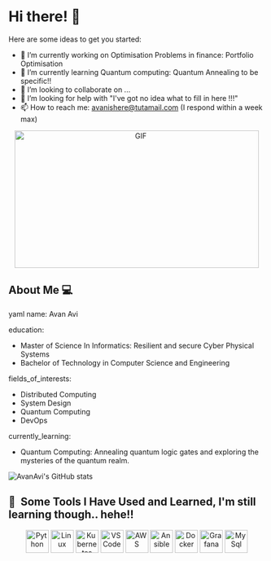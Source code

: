 # Hi there! 👋




Here are some ideas to get you started:

- 🔭 I’m currently working on Optimisation Problems in finance: Portfolio Optimisation 
- 🌱 I’m currently learning Quantum computing: Quantum Annealing to be specific!!
- 👯 I’m looking to collaborate on ...
- 🤔 I’m looking for help with "I've got no idea what to fill in here !!!"
- 📫 How to reach me: avanishere@tutamail.com (I respond within a week max)

<p align="center">
  <img src="https://media.giphy.com/media/l2vK7msJ65XF6y2w22/giphy.gif" width="480" height="270" alt="GIF">
</p>

## About Me 💻

yaml
name: Avan Avi 

education:
- Master of Science In Informatics: Resilient and secure Cyber Physical Systems
- Bachelor of Technology in Computer Science and Engineering

fields_of_interests:
- Distributed Computing
- System Design
- Quantum Computing
- DevOps

currently_learning:
- Quantum Computing: Annealing quantum logic gates and exploring the mysteries of the quantum realm.

![AvanAvi's GitHub stats](https://github-readme-stats.vercel.app/api?username=AvanAvi&show_icons=true&theme=great-gatsby)



<h2> 🚀 &nbsp;Some Tools I Have Used and Learned, I'm still learning though.. hehe!!</h2>
<p align="center">
  <img src="https://cdn.jsdelivr.net/gh/devicons/devicon/icons/python/python-original-wordmark.svg" alt="Python" width="45" height="45"/>
  <img src="https://cdn.jsdelivr.net/gh/devicons/devicon/icons/linux/linux-original.svg" alt="Linux" width="45" height="45"/>
  <img src="https://cdn.jsdelivr.net/gh/devicons/devicon/icons/kubernetes/kubernetes-plain-wordmark.svg" alt="Kubernetes" width="45" height="45"/>
  <img src="https://cdn.jsdelivr.net/gh/devicons/devicon/icons/vscode/vscode-original.svg" alt="VSCode" width="45" height="45"/>
  <img src="https://cdn.jsdelivr.net/gh/devicons/devicon/icons/amazonwebservices/amazonwebservices-plain-wordmark.svg" alt="AWS" width="45" height="45"/>
  <img src="https://cdn.jsdelivr.net/gh/devicons/devicon/icons/ansible/ansible-original-wordmark.svg" alt="Ansible" width="45" height="45"/>
  <img src="https://cdn.jsdelivr.net/gh/devicons/devicon/icons/docker/docker-original-wordmark.svg" alt="Docker" width="45" height="45"/>
  <img src="https://cdn.jsdelivr.net/gh/devicons/devicon/icons/grafana/grafana-original-wordmark.svg" alt="Grafana" width="45" height="45"/>

  <img src="https://cdn.jsdelivr.net/gh/devicons/devicon/icons/mysql/mysql-original-wordmark.svg" alt="MySql" width="45" height="45"/> 
          

</p>

